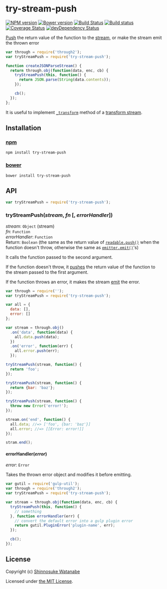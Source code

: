 # try-stream-push

[![NPM version](https://img.shields.io/npm/v/try-stream-push.svg)](https://www.npmjs.com/package/try-stream-push)
[![Bower version](https://img.shields.io/bower/v/try-stream-push.svg)](https://github.com/shinnn/try-stream-push/releases)
[![Build Status](https://travis-ci.org/shinnn/try-stream-push.svg?branch=master)](https://travis-ci.org/shinnn/try-stream-push)
[![Build status](https://ci.appveyor.com/api/projects/status/to4aewekumw29ael?svg=true)](https://ci.appveyor.com/project/ShinnosukeWatanabe/try-stream-push)
[![Coverage Status](https://img.shields.io/coveralls/shinnn/try-stream-push.svg)](https://coveralls.io/r/shinnn/try-stream-push)
[![devDependency Status](https://david-dm.org/shinnn/try-stream-push/dev-status.svg)](https://david-dm.org/shinnn/try-stream-push#info=devDependencies)

[Push][push] the return value of the function to the [stream](https://nodejs.org/api/stream.html#stream_stream), or make the stream emit the thrown error

```javascript
var through = require('through2');
var tryStreamPush = require('try-stream-push');

function createJSONParseStream() {
  return through.obj(function(data, enc, cb) {
    tryStreamPush(this, function() {
      return JSON.parse(String(data.contents));
    });

    cb();
  });
};
```

It is useful to implement [`_transform`](http://nodejs.org/api/stream.html#stream_transform_transform_chunk_encoding_callback) method of a [transform stream](http://nodejs.org/api/stream.html#stream_class_stream_transform_1).

## Installation

### [npm](https://www.npmjs.com/)

```
npm install try-stream-push
```

### [bower](http://bower.io/)

```
bower install try-stream-push
```

## API

```javascript
var tryStreamPush = require('try-stream-push');
```

### tryStreamPush(*stream*, *fn* [, *errorHandler*])

*stream*: `Object` (stream)  
*fn*: `Function`  
*errorHandler*: `Function`  
Return: `Boolean` (the same as the return value of [`readable.push()`][push] when the function doesn't throw, otherwise the same as [`emitter.emit()`][emit]'s)

It calls the function passed to the second argument.

If the function doesn't throw, it [pushes][push] the return value of the function to the stream passed to the first argument.

If the function throws an error, it makes the stream [emit] the error.

```javascript
var through = require('');
var tryStreamPush = require('try-stream-push');

var all = {
  data: [],
  error: []
};

var stream = through.obj()
  .on('data', function(data) {
    all.data.push(data);
  })
  .on('error', function(err) {
    all.error.push(err);
  });

tryStreamPush(stream, function() {
  return 'foo';
});

tryStreamPush(stream, function() {
  return {bar: 'baz'};
});

tryStreamPush(stream, function() {
  throw new Error('error!');
});

stream.on('end', function() {
  all.data; //=> ['foo', {bar: 'baz'}]
  all.error; //=> [[Error: error!]]
});

stram.end();
```

#### errorHandler(*error*)

*error*: `Error`

Takes the thrown error object and modifies it before emitting.

```javascript
var gutil = require('gulp-util');
var through = require('through2');
var tryStreamPush = require('try-stream-push');

var stream = through.obj(function(data, enc, cb) {
  tryStreamPush(this, function() {
    // something
  }, function errorHandler(err) {
    // convert the default error into a gulp plugin error
    return gutil.PluginError('plugin-name', err);
  });

  cb();
});
```

## License

Copyright (c) [Shinnosuke Watanabe](https://github.com/shinnn)

Licensed under [the MIT License](./LICENSE).

[push]: https://nodejs.org/api/stream.html#stream_readable_push_chunk_encoding
[emit]: https://nodejs.org/api/events.html#events_emitter_emit_event_arg1_arg2